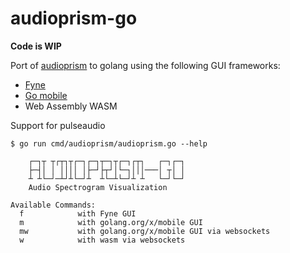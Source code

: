 # audioprism-go

**Code is WIP**

Port of [audioprism](https://github.com/vsergeev/audioprism) to golang using the following GUI frameworks:

 * [Fyne](https://github.com/fyne-io/fyne)
* [Go mobile](https://pkg.go.dev/golang.org/x/mobile)
* Web Assembly WASM

Support for pulseaudio

```
$ go run cmd/audioprism/audioprism.go --help

	┌─┐┬ ┬┌┬┐┬┌─┐┌─┐┬─┐┬┌─┐┌┬┐   ┌─┐┌─┐
	├─┤│ │ ││││ │├─┘├┬┘│└─┐│││───│ ┬│ │
	┴ ┴└─┘─┴┘┴└─┘┴  ┴└─┴└─┘┴ ┴   └─┘└─┘
	Audio Spectrogram Visualization

Available Commands:
  f            with Fyne GUI
  m            with golang.org/x/mobile GUI
  mw           with golang.org/x/mobile GUI via websockets
  w            with wasm via websockets
```
